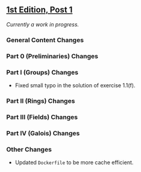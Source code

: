 ## [1st Edition, Post 1](https://github.com/PhotonicGluon/Abstract-Algebra-Book/compare/v1...v1-post.1)

*Currently a work in progress.*

### General Content Changes

### Part 0 (Preliminaries) Changes

### Part I (Groups) Changes
- Fixed small typo in the solution of exercise 1.1(f).

### Part II (Rings) Changes

### Part III (Fields) Changes

### Part IV (Galois) Changes

### Other Changes
- Updated `Dockerfile` to be more cache efficient.
